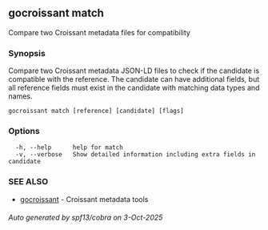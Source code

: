 ## gocroissant match

Compare two Croissant metadata files for compatibility

### Synopsis

Compare two Croissant metadata JSON-LD files to check if the candidate is compatible 
		with the reference. The candidate can have additional fields, but all reference fields 
		must exist in the candidate with matching data types and names.

```
gocroissant match [reference] [candidate] [flags]
```

### Options

```
  -h, --help      help for match
  -v, --verbose   Show detailed information including extra fields in candidate
```

### SEE ALSO

* [gocroissant](gocroissant.md)	 - Croissant metadata tools

###### Auto generated by spf13/cobra on 3-Oct-2025
